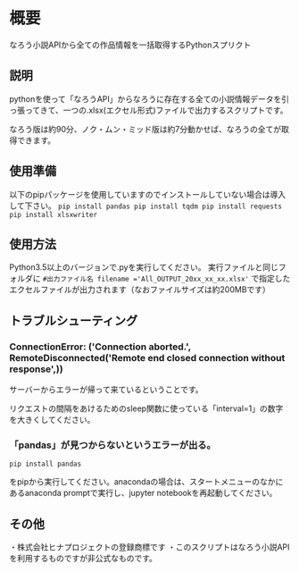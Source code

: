 # 概要
なろう小説APIから全ての作品情報を一括取得するPythonスプリクト

## 説明
pythonを使って「なろうAPI」からなろうに存在する全ての小説情報データを引っ張ってきて、一つの.xlsx(エクセル形式)ファイルで出力するスクリプトです。

なろう版は約90分、ノク・ムン・ミッド版は約7分動かせば、なろうの全てが取得できます。

## 使用準備
以下のpipパッケージを使用していますのでインストールしていない場合は導入して下さい。
`
pip install pandas
pip install tqdm
pip install requests
pip install xlsxwriter
`

## 使用方法
Python3.5以上のバージョンで.pyを実行してください。
実行ファイルと同じフォルダに
`
#出力ファイル名
filename ='All_OUTPUT_20xx_xx_xx.xlsx'
`
で指定したエクセルファイルが出力されます（なおファイルサイズは約200MBです）

## トラブルシューティング
### ConnectionError: ('Connection aborted.', RemoteDisconnected('Remote end closed connection without response',))
サーバーからエラーが帰って来ているということです。

リクエストの間隔をあけるためのsleep関数に使っている「interval=1」の数字を大きくしてください。

### 「pandas」が見つからないというエラーが出る。

`pip install pandas`

をpipから実行してください。anacondaの場合は、スタートメニューのなかにあるanaconda promptで実行し、jupyter notebookを再起動してください。

## その他
・株式会社ヒナプロジェクトの登録商標です
・このスクリプトはなろう小説APIを利用するものですが非公式なものです。
